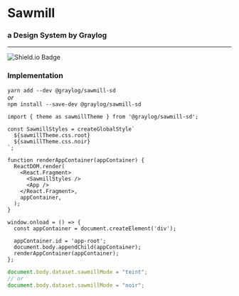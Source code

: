# Sawmill
### a Design System by Graylog

----

![Shield.io Badge](https://shields.io/npm/v/@graylog/sawmill-sd)

### Implementation

`yarn add --dev @graylog/sawmill-sd`  
_or_  
`npm install --save-dev @graylog/sawmill-sd`  

```tsx
import { theme as sawmillTheme } from '@graylog/sawmill-sd';

const SawmillStyles = createGlobalStyle`
  ${sawmillTheme.css.root}
  ${sawmillTheme.css.noir}
`;

function renderAppContainer(appContainer) {
  ReactDOM.render(
    <React.Fragment>
      <SawmillStyles />
      <App />
    </React.Fragment>,
    appContainer,
  );
}

window.onload = () => {
  const appContainer = document.createElement('div');

  appContainer.id = 'app-root';
  document.body.appendChild(appContainer);
  renderAppContainer(appContainer);
};
```

```ts
document.body.dataset.sawmillMode = "teint";
// or
document.body.dataset.sawmillMode = "noir";
```
